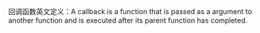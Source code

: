 回调函数英文定义：A callback is a function that is passed as a argument to another function and is executed after its parent function has completed.
